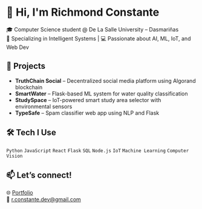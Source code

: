 # 👋 Hi, I'm Richmond Constante

🎓 Computer Science student @ De La Salle University – Dasmariñas  
🧠 Specializing in Intelligent Systems | 💻 Passionate about AI, ML, IoT, and Web Dev

## 🚀 Projects
- **TruthChain Social** – Decentralized social media platform using Algorand blockchain  
- **SmartWater** – Flask-based ML system for water quality classification  
- **StudySpace** – IoT-powered smart study area selector with environmental sensors  
- **TypeSafe** – Spam classifier web app using NLP and Flask

## 🛠️ Tech I Use
`Python` `JavaScript` `React` `Flask` `SQL` `Node.js` `IoT` `Machine Learning` `Computer Vision`

## 📫 Let’s connect!
🌐 [Portfolio](https://rconstante.netlify.app)  
📧 r.constante.dev@gmail.com

